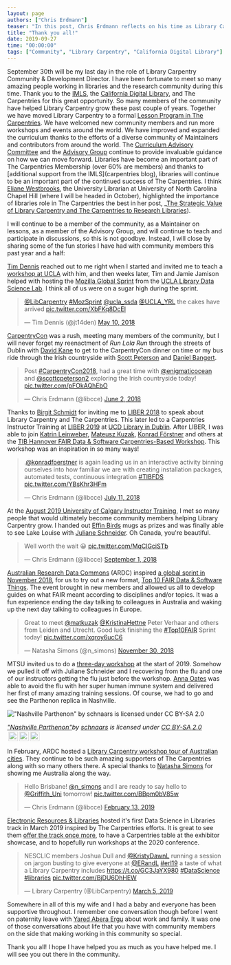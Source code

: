 ```yaml
---
layout: page
authors: ["Chris Erdmann"]
teaser: "In this post, Chris Erdmann reflects on his time as Library Carpentry Community & Development Director ahead of his last day."
title: "Thank you all!"
date: 2019-09-27
time: "00:00:00"
tags: ["Community", "Library Carpentry", "California Digital Library"]
---
```


September 30th will be my last day in the role of Library Carpentry Community & Development Director. I have been fortunate to meet so many amazing people working in libraries and the research community during this time. Thank you to the [IMLS](https://www.imls.gov), the [California Digital Library](https://cdlib.org), and The Carpentries for this great opportunity. So many members of the community have helped Library Carpentry grow these past couple of years. Together we have moved Library Carpentry to a formal [Lesson Program in The Carpentries](https://carpentries.org/blog/2018/11/welcoming-library-carpentry/). We have welcomed new community members and run more workshops and events around the world. We have improved and expanded the curriculum thanks to the efforts of a diverse community of Maintainers and contributors from around the world. The [Curriculum Advisory Committee](https://librarycarpentry.org/cac/) and the [Advisory Group](https://librarycarpentry.org/advisory/) continue to provide invaluable guidance on how we can move forward. Libraries have become an important part of The Carpentries Membership (over 60% are members) and thanks to [additional support from the IMLS](carpentries blog), libraries will continue to be an important part of the continued success of The Carpentries. I think [Eliane Westbrooks](https://twitter.com/unc_librarian), the University Librarian at University of North Carolina Chapel Hill (where I will be headed in October), highlighted the importance of libraries role in The Carpentries the best in her post, _[The Strategic Value of Library Carpentry and The Carpentries to Research Libraries](https://librarycarpentry.org/blog/2018/08/library-carpentry-strategic-value/)).

I will continue to be a member of the community, as a Maintainer on lessons, as a member of the Advisory Group, and will continue to teach and participate in discussions, so this is not goodbye. Instead, I will close by sharing some of the fun stories I have had with community members this past year and a half:  

[Tim Dennis](https://twitter.com/jt14den) reached out to me right when I started and invited me to teach a [workshop at UCLA](https://ucla-data-archive.github.io/2018-05-24-ucla/) with him, and then weeks later, Tim and Jamie Jamison helped with hosting the [Mozilla Global Sprint](https://librarycarpentry.org/blog/2018/05/our-latest-sprint/) from the [UCLA Library Data Science Lab](https://twitter.com/libdatasci). I think all of us were on a sugar high during the sprint.

<blockquote class="twitter-tweet" data-lang="en"><p lang="en" dir="ltr"><a href="https://twitter.com/LibCarpentry?ref_src=twsrc%5Etfw">@LibCarpentry</a> <a href="https://twitter.com/hashtag/MozSprint?src=hash&amp;ref_src=twsrc%5Etfw">#MozSprint</a> <a href="https://twitter.com/ucla_ssda?ref_src=twsrc%5Etfw">@ucla_ssda</a> <a href="https://twitter.com/UCLA_YRL?ref_src=twsrc%5Etfw">@UCLA_YRL</a> the cakes have arrived <a href="https://t.co/XbFKq8DcEI">pic.twitter.com/XbFKq8DcEI</a></p>&mdash; Tim Dennis (@jt14den) <a href="https://twitter.com/jt14den/status/994621264932233216?ref_src=twsrc%5Etfw">May 10, 2018</a></blockquote>
<script async src="https://platform.twitter.com/widgets.js" charset="utf-8"></script>

[CarpentryCon](https://carpentrycon.org) was a rush, meeting many members of the community, but I will never forget my reenactment of _Run Lola Run_ through the streets of Dublin with [David Kane](https://twitter.com/davidfkane) to get to the CarpentryCon dinner on time or my bus ride through the Irish countryside with [Scott Peterson](https://twitter.com/scottcpeterson2) and [Daniel Bangert](https://twitter.com/enigmaticocean). 

<blockquote class="twitter-tweet" data-lang="en"><p lang="en" dir="ltr">Post <a href="https://twitter.com/hashtag/CarpentryCon2018?src=hash&amp;ref_src=twsrc%5Etfw">#CarpentryCon2018</a>, had a great time with <a href="https://twitter.com/enigmaticocean?ref_src=twsrc%5Etfw">@enigmaticocean</a> and <a href="https://twitter.com/scottcpeterson2?ref_src=twsrc%5Etfw">@scottcpeterson2</a> exploring the Irish countryside today! <a href="https://t.co/pFOkAQhEbO">pic.twitter.com/pFOkAQhEbO</a></p>&mdash; Chris Erdmann (@libcce) <a href="https://twitter.com/libcce/status/1003046486978985984?ref_src=twsrc%5Etfw">June 2, 2018</a></blockquote>
<script async src="https://platform.twitter.com/widgets.js" charset="utf-8"></script>

Thanks to [Birgit Schmidt](https://twitter.com/bschmid1) for inviting me to [LIBER 2018](https://libereurope.eu/events/liber-2018-lille-annual-conference/) to speak about Library Carpentry and The Carpentries. This later led to a Carpentries Instructor Training at [LIBER 2019](https://liberconference.eu/category/liber-2019/) at [UCD Library in Dublin](https://twitter.com/LIRHEAnet/status/1143516665906438144). After LIBER, I was able to join [Katrin Leinweber](https://twitter.com/gittaca), [Mateusz Kuzak](https://twitter.com/matkuzak), [Konrad Förstner](https://twitter.com/konradfoerstner) and others at the [TIB Hannover FAIR Data & Software Carpentries-Based Workshop](https://tibhannover.github.io/2018-07-09-FAIR-Data-and-Software/). This workshop was an inspiration in so many ways!

<blockquote class="twitter-tweet" data-lang="en"><p lang="en" dir="ltr">.<a href="https://twitter.com/konradfoerstner?ref_src=twsrc%5Etfw">@konradfoerstner</a> is again leading us in an interactive activity binning ourselves into how familiar we are with creating installation packages, automated tests, continuous integration <a href="https://twitter.com/hashtag/TIBFDS?src=hash&amp;ref_src=twsrc%5Etfw">#TIBFDS</a> <a href="https://t.co/YBsKhr3HFm">pic.twitter.com/YBsKhr3HFm</a></p>&mdash; Chris Erdmann (@libcce) <a href="https://twitter.com/libcce/status/1016958600948969472?ref_src=twsrc%5Etfw">July 11, 2018</a></blockquote>
<script async src="https://platform.twitter.com/widgets.js" charset="utf-8"></script>

At the [August 2019 University of Calgary Instructor Training](https://twitter.com/JulianeS/status/1034873916118855680), I met so many people that would ultimately become community members helping Library Carpentry grow. I handed out [Effin Birds](https://twitter.com/EffinBirds) mugs as prizes and was finally able to see Lake Louise with [Juliane Schneider](https://twitter.com/JulianeS). Oh Canada, you're beautiful. 

<blockquote class="twitter-tweet" data-lang="en"><p lang="en" dir="ltr">Well worth the wait 😀 <a href="https://t.co/MqClGciSTb">pic.twitter.com/MqClGciSTb</a></p>&mdash; Chris Erdmann (@libcce) <a href="https://twitter.com/libcce/status/1035968902797447168?ref_src=twsrc%5Etfw">September 1, 2018</a></blockquote>
<script async src="https://platform.twitter.com/widgets.js" charset="utf-8"></script>

[Australian Research Data Commons](https://ardc.edu.au/) (ARDC) inspired [a global sprint in November 2018](https://librarycarpentry.org/blog/2019/02/top-10-fair-published/), for us to try out a new format, [Top 10 FAIR Data & Software Things](https://librarycarpentry.org/Top-10-FAIR/). The event brought in new members and allowed us all to develop guides on what FAIR meant according to disciplines and/or topics. It was a fun experience ending the day talking to colleagues in Australia and waking up the next day talking to colleagues in Europe. 

<blockquote class="twitter-tweet" data-lang="en"><p lang="en" dir="ltr">Great to meet <a href="https://twitter.com/matkuzak?ref_src=twsrc%5Etfw">@matkuzak</a> <a href="https://twitter.com/KristinaHettne?ref_src=twsrc%5Etfw">@KristinaHettne</a> Peter Verhaar and others from Leiden and Utrecht. Good luck finishing the <a href="https://twitter.com/hashtag/Top10FAIR?src=hash&amp;ref_src=twsrc%5Etfw">#Top10FAIR</a> Sprint today! <a href="https://t.co/xqroy6ucC6">pic.twitter.com/xqroy6ucC6</a></p>&mdash; Natasha Simons (@n_simons) <a href="https://twitter.com/n_simons/status/1068430520554414080?ref_src=twsrc%5Etfw">November 30, 2018</a></blockquote>
<script async src="https://platform.twitter.com/widgets.js" charset="utf-8"></script>

MTSU invited us to do a [three-day workshop](https://twitter.com/me_sloane/status/1083076953664614400) at the start of 2019. Somehow we pulled it off with Juliane Schneider and I recovering from the flu and one of our instructors getting the flu just before the workshop. [Anna Oates](https://twitter.com/annaoates) was able to avoid the flu with her super human immune system and delivered her first of many amazing training sessions. Of course, we had to go and see the Parthenon replica in Nashville.

!["Nashville Parthenon" by schnaars is licensed under CC BY-SA 2.0](https://live.staticflickr.com/1249/1430250063_6dca3b84f7_b.jpg)

<p style="font-size: 0.9rem;font-style: italic;"><a href="https://www.flickr.com/photos/12595974@N00/1430250063">"Nashville Parthenon"</a><span>by <a href="https://www.flickr.com/photos/12595974@N00">schnaars</a></span> is licensed under <a href="https://creativecommons.org/licenses/by-sa/2.0/?ref=ccsearch&atype=html" style="margin-right: 5px;">CC BY-SA 2.0</a><a href="https://creativecommons.org/licenses/by-sa/2.0/?ref=ccsearch&atype=html" target="_blank" rel="noopener noreferrer" style="display: inline-block;white-space: none;opacity: .7;margin-top: 2px;margin-left: 3px;height: 22px !important;"><img style="height: inherit;margin-right: 3px;display: inline-block;" src="https://search.creativecommons.org/static/img/cc_icon.svg" /><img style="height: inherit;margin-right: 3px;display: inline-block;" src="https://search.creativecommons.org/static/img/cc-by_icon.svg" /><img style="height: inherit;margin-right: 3px;display: inline-block;" src="https://search.creativecommons.org/static/img/cc-sa_icon.svg" /></a></p>

In February, ARDC hosted a [Library Carpentry workshop tour of Australian cities](https://twitter.com/LibCarpentry/status/1092283735070765056). They continue to be such amazing supporters of The Carpentries along with so many others there. A special thanks to [Natasha Simons](https://twitter.com/n_simons) for showing me Australia along the way.

<blockquote class="twitter-tweet" data-lang="en"><p lang="en" dir="ltr">Hello Brisbane! <a href="https://twitter.com/n_simons?ref_src=twsrc%5Etfw">@n_simons</a> and I are ready to say hello to <a href="https://twitter.com/Griffith_Uni?ref_src=twsrc%5Etfw">@Griffith_Uni</a> tomorrow! <a href="https://t.co/BBpm0bV85w">pic.twitter.com/BBpm0bV85w</a></p>&mdash; Chris Erdmann (@libcce) <a href="https://twitter.com/libcce/status/1095575055717810177?ref_src=twsrc%5Etfw">February 13, 2019</a></blockquote>
<script async src="https://platform.twitter.com/widgets.js" charset="utf-8"></script>

[Electronic Resources & Libraries](https://twitter.com/ERandL) hosted it's first Data Science in Libraries track in March 2019 inspired by The Carpentries efforts. It is great to see them [offer the track once more](https://www.electroniclibrarian.org/about/tracks/), to have a Carpentries table at the exhibitor showcase, and to hopefully run workshops at the 2020 conference.

<blockquote class="twitter-tweet" data-lang="en"><p lang="en" dir="ltr">NESCLIC members Joshua Dull and <a href="https://twitter.com/KristyDawnL?ref_src=twsrc%5Etfw">@KristyDawnL</a> running a session on jargon busting to give everyone at <a href="https://twitter.com/ERandL?ref_src=twsrc%5Etfw">@ERandL</a> <a href="https://twitter.com/hashtag/erl19?src=hash&amp;ref_src=twsrc%5Etfw">#erl19</a> a taste of what a Library Carpentry includes <a href="https://t.co/GC3JaYX980">https://t.co/GC3JaYX980</a> <a href="https://twitter.com/hashtag/DataScience?src=hash&amp;ref_src=twsrc%5Etfw">#DataScience</a> <a href="https://twitter.com/hashtag/libraries?src=hash&amp;ref_src=twsrc%5Etfw">#libraries</a> <a href="https://t.co/BjDU6DhHEW">pic.twitter.com/BjDU6DhHEW</a></p>&mdash; Library Carpentry (@LibCarpentry) <a href="https://twitter.com/LibCarpentry/status/1102990003943235584?ref_src=twsrc%5Etfw">March 5, 2019</a></blockquote>
<script async src="https://platform.twitter.com/widgets.js" charset="utf-8"></script>

Somewhere in all of this my wife and I had a baby and everyone has been supportive throughout. I remember one conversation though before I went on paternity leave with [Yared Abera Ergu](https://twitter.com/kechure) about work and family. It was one of those conversations about life that you have with community members on the side that making working in this community so special.

Thank you all! I hope I have helped you as much as you have helped me. I will see you out there in the community.
